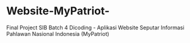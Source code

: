 # Website-MyPatriot-
Final Project SIB Batch 4 Dicoding  - Aplikasi Website  Seputar Informasi Pahlawan Nasional Indonesia (MyPatriot) 
